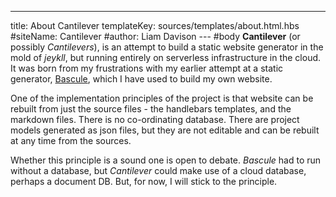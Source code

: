 ---
title: About Cantilever
templateKey: sources/templates/about.html.hbs
#siteName: Cantilever
#author: Liam Davison
--- #body
**Cantilever** (or possibly _Cantilevers_), is an attempt to build a static website generator in the mold of _jeykll_, but running entirely on serverless infrastructure in the cloud. It was born from my frustrations with my earlier attempt at a static generator, [Bascule](https://www.liamjd.org/bascule.html), which I have used to build my own website.

One of the implementation principles of the project is that website can be rebuilt from just the source files - the handlebars templates, and the markdown files. There is no co-ordinating database. There are project models generated as json files, but they are not editable and can be rebuilt at any time from the sources.

Whether this principle is a sound one is open to debate. _Bascule_ had to run without a database, but _Cantilever_ could make use of a cloud database, perhaps a document DB. But, for now, I will stick to the principle.